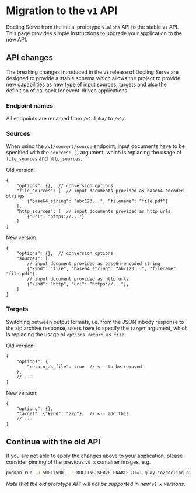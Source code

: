 # Migration to the `v1` API

Docling Serve from the initial prototype `v1alpha` API to the stable `v1` API.
This page provides simple instructions to upgrade your application to the new API.

## API changes

The breaking changes introduced in the `v1` release of Docling Serve are designed to provide a stable schema which
allows the project to provide new capabilities as new type of input sources, targets and also the definition of callback for event-driven applications.

### Endpoint names

All endpoints are renamed from `/v1alpha/` to `/v1/`.

### Sources

When using the `/v1/convert/source` endpoint, input documents have to be specified with the `sources: []` argument, which is replacing the usage of `file_sources` and `http_sources`.

Old version:

```jsonc
{
    "options": {},  // conversion options
    "file_sources": [  // input documents provided as base64-encoded strings
        {"base64_string": "abc123...", "filename": "file.pdf"}
    ],
    "http_sources": [  // input documents provided as http urls
        {"url": "https://..."}
    ]
}
```

New version:

```jsonc
{
    "options": {},  // conversion options
    "sources": [
        // input document provided as base64-encoded string
        {"kind": "file", "base64_string": "abc123...", "filename": "file.pdf"},
        // input document provided as http urls
        {"kind": "http", "url": "https://..."},
    ]
}
```

### Targets

Switching between output formats, i.e. from the JSON inbody response to the zip archive response, users have to specify the `target` argument, which is replacing the usage of `options.return_as_file`.

Old version:

```jsonc
{
    "options": {
        "return_as_file": true  // <-- to be removed
    },
    // ...
}
```

New version:

```jsonc
{
    "options": {},
    "target": {"kind": "zip"},  // <-- add this
    // ...
}
```

## Continue with the old API

If you are not able to apply the changes above to your application, please consider pinning of the previous `v0.x` container images, e.g.

```sh
podman run -p 5001:5001 -e DOCLING_SERVE_ENABLE_UI=1 quay.io/docling-project/docling-serve:v0.16.1
```

_Note that the old prototype API will not be supported in new `v1.x` versions._
